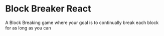 # Block Breaker React
A Block Breaking game where your goal is to continually break each block for as long as you can

